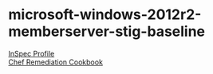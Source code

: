 # microsoft-windows-2012r2-memberserver-stig-baseline

[InSpec Profile](https://github.com/mitre/microsoft-windows-2012r2-memberserver-stig-baseline)			
[Chef Remediation Cookbook](https://github.com/mitre/chef-stig-windows-2012-v2r12-memberserver-hardening)


<Accordian/>
